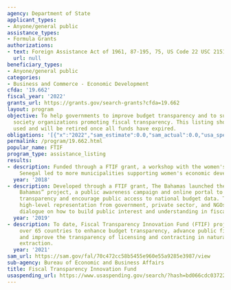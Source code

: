 ```yaml
---
agency: Department of State
applicant_types:
- Anyone/general public
assistance_types:
- Formula Grants
authorizations:
- text: Foreign Assistance Act of 1961, 87-195, 75, US Code 22 USC 2151.
  url: null
beneficiary_types:
- Anyone/general public
categories:
- Business and Commerce - Economic Development
cfda: '19.662'
fiscal_year: '2022'
grants_url: https://grants.gov/search-grants?cfda=19.662
layout: program
objective: To help governments to improve budget transparency and to support civil
  society organizations promoting fiscal transparency. This listing should not be
  used and will be retired once all funds have expired.
obligations: '[{"x":"2022","sam_estimate":0.0,"sam_actual":0.0,"usa_spending_actual":0.0},{"x":"2023","sam_estimate":0.0,"sam_actual":0.0,"usa_spending_actual":866326.0},{"x":"2024","sam_estimate":0.0,"sam_actual":0.0,"usa_spending_actual":958114.0}]'
permalink: /program/19.662.html
popular_name: FTIF
program_type: assistance_listing
results:
- description: Funded through a FTIF grant, a workshop with the women's group in Guediawaye,
    Senegal led to more municipalities supporting women's economic development initiatives.
  year: '2018'
- description: Developed through a FTIF grant, The Bahamas launched the “Be Clear
    Bahamas” project, a public awareness campaign and online portal to increase fiscal
    transparency and encourage public access to national budget data. The event attracted
    high-level representation from government, private sector, and NGOs, and sparked
    dialogue on how to build public interest and understanding in fiscal transparency.
  year: '2019'
- description: To date, Fiscal Transparency Innovation Fund (FTIF) projects have benefitted
    over 65 countries to enhance budget transparency, advance public financial management,
    and improve the transparency of licensing and contracting in natural resource
    extraction.
  year: '2021'
sam_url: https://sam.gov/fal/70c472cc58b5455e960e55a9285e3987/view
sub-agency: Bureau of Economic and Business Affairs
title: Fiscal Transparency Innovation Fund
usaspending_url: https://www.usaspending.gov/search/?hash=bd066cdc037227fe82693fb0d3915680
---
```

